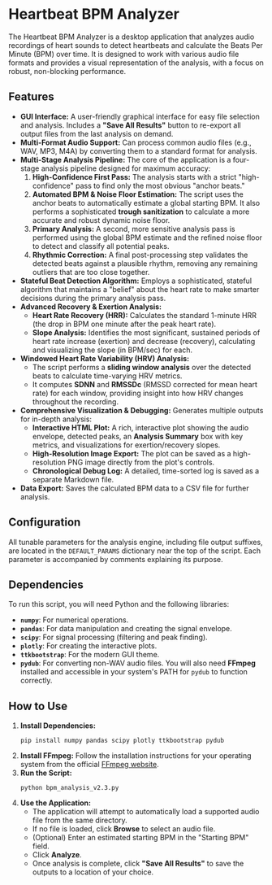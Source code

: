 # Heartbeat BPM Analyzer
The Heartbeat BPM Analyzer is a desktop application that analyzes audio recordings of heart sounds to detect heartbeats and calculate the Beats Per Minute (BPM) over time. It is designed to work with various audio file formats and provides a visual representation of the analysis, with a focus on robust, non-blocking performance.
## Features
- **GUI Interface:** A user-friendly graphical interface for easy file selection and analysis. Includes a **"Save All Results"** button to re-export all output files from the last analysis on demand.
- **Multi-Format Audio Support:** Can process common audio files (e.g., WAV, MP3, M4A) by converting them to a standard format for analysis.
- **Multi-Stage Analysis Pipeline:** The core of the application is a four-stage analysis pipeline designed for maximum accuracy:
    1. **High-Confidence First Pass:** The analysis starts with a strict "high-confidence" pass to find only the most obvious "anchor beats."
    2. **Automated BPM & Noise Floor Estimation:** The script uses the anchor beats to automatically estimate a global starting BPM. It also performs a sophisticated **trough sanitization** to calculate a more accurate and robust dynamic noise floor.
    3. **Primary Analysis:** A second, more sensitive analysis pass is performed using the global BPM estimate and the refined noise floor to detect and classify all potential peaks.
    4. **Rhythmic Correction:** A final post-processing step validates the detected beats against a plausible rhythm, removing any remaining outliers that are too close together.
- **Stateful Beat Detection Algorithm:** Employs a sophisticated, stateful algorithm that maintains a "belief" about the heart rate to make smarter decisions during the primary analysis pass.
- **Advanced Recovery & Exertion Analysis:**
    - **Heart Rate Recovery (HRR):** Calculates the standard 1-minute HRR (the drop in BPM one minute after the peak heart rate).
    - **Slope Analysis:** Identifies the most significant, sustained periods of heart rate increase (exertion) and decrease (recovery), calculating and visualizing the slope (in BPM/sec) for each.
- **Windowed Heart Rate Variability (HRV) Analysis:**
    - The script performs a **sliding window analysis** over the detected beats to calculate time-varying HRV metrics.
    - It computes **SDNN** and **RMSSDc** (RMSSD corrected for mean heart rate) for each window, providing insight into how HRV changes throughout the recording.
- **Comprehensive Visualization & Debugging:** Generates multiple outputs for in-depth analysis:
    - **Interactive HTML Plot:** A rich, interactive plot showing the audio envelope, detected peaks, an **Analysis Summary** box with key metrics, and visualizations for exertion/recovery slopes.
    - **High-Resolution Image Export:** The plot can be saved as a high-resolution PNG image directly from the plot's controls.
    - **Chronological Debug Log:** A detailed, time-sorted log is saved as a separate Markdown file.
- **Data Export:** Saves the calculated BPM data to a CSV file for further analysis.
## Configuration
All tunable parameters for the analysis engine, including file output suffixes, are located in the `DEFAULT_PARAMS` dictionary near the top of the script. Each parameter is accompanied by comments explaining its purpose.
## Dependencies
To run this script, you will need Python and the following libraries:
- **`numpy`**: For numerical operations.
- **`pandas`**: For data manipulation and creating the signal envelope.
- **`scipy`**: For signal processing (filtering and peak finding).
- **`plotly`**: For creating the interactive plots.
- **`ttkbootstrap`**: For the modern GUI theme.
- **`pydub`**: For converting non-WAV audio files.
You will also need **FFmpeg** installed and accessible in your system's PATH for `pydub` to function correctly.
## How to Use
1. **Install Dependencies:**
    ```
    pip install numpy pandas scipy plotly ttkbootstrap pydub
    ```
2. **Install FFmpeg:** Follow the installation instructions for your operating system from the official [FFmpeg website](https://ffmpeg.org/download.html "null").
3. **Run the Script:**
    ```
    python bpm_analysis_v2.3.py
    ```
4. **Use the Application:**
    - The application will attempt to automatically load a supported audio file from the same directory.
    - If no file is loaded, click **Browse** to select an audio file.
    - (Optional) Enter an estimated starting BPM in the "Starting BPM" field.
    - Click **Analyze**.
    - Once analysis is complete, click **"Save All Results"** to save the outputs to a location of your choice.